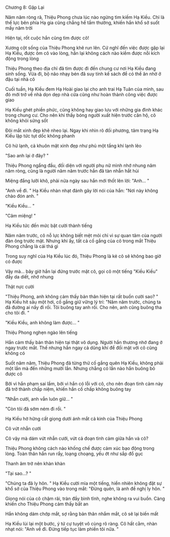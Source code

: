 




Chương 8: Gặp Lại


Năm năm ròng rã, Thiệu Phong chưa lúc nào ngừng tìm kiếm Hạ Kiều. Chỉ là thế lực bên phía Hạ gia cũng chẳng hề tầm thường, khiến hắn khổ sở suốt mấy năm trời

Hiện tại, rốt cuộc hắn cũng tìm được cô!

Xương cột sống của Thiệu Phong khẽ run lên. Cứ nghĩ đến việc được gặp lại Hạ Kiều, được ôm cô vào lòng, hắn lại không cách nào kiềm được nỗi kích động trong lòng

Thiệu Phong theo địa chỉ đã tìm được đi đến chung cư nơi Hạ Kiều đang sinh sống. Vừa đi, bộ não nhạy bén đã suy tính kế sách để có thể ăn nhờ ở đậu tại nhà cô



Cuối tuần, Hạ Kiều đem Hạ Hoài giao lại cho anh trai Hạ Tuân của mình, sau đó mới trở về nhà dọn dẹp nhà cửa cũng như hoàn thành công việc được giao

Hạ Kiều ghét phiền phức, cũng không hay giao lưu với những gia đình khác trong chung cư. Cho nên khi thấy bóng người xuất hiện trước căn hộ, cô không khỏi sửng sốt

Đôi mắt xinh đẹp khẽ nheo lại. Ngay khi nhìn rõ đối phương, tâm trạng Hạ Kiều lập tức tụt dốc không phanh

Cô hừ lạnh, cả khuôn mặt xinh đẹp như phủ một tầng khí lạnh lẽo

"Sao anh lại ở đây? "

Thiệu Phong ngẩng đầu, đối diện với người phụ nữ mình nhớ nhung năm năm ròng, cũng là người năm năm trước hắn đã tàn nhẫn hắt hủi

Miệng đắng lưỡi khô, phải nửa ngày sau hắn mới thốt lên lời: "Anh... "

"Anh về đi. " Hạ Kiều nhàn nhạt đánh gãy lời nói của hắn: "Nơi này không chào đón anh. "



"Kiều Kiều... "

"Câm miệng! "

Hạ Kiều tức đến mức bật cười thành tiếng

Năm năm trước, cô nỗ lực không biết mệt mỏi chỉ vì sự quan tâm của người đàn ông trước mặt. Nhưng khi ấy, tất cả cố gắng của cô trong mắt Thiệu Phong chẳng là cái thá gì

Trong suy nghĩ của Hạ Kiều lúc đó, Thiệu Phong là kẻ cô sẽ không bao giờ có được

Vậy mà... bây giờ hắn lại đứng trước mặt cô, gọi cô một tiếng "Kiều Kiều" đầy da diết, nhớ nhung

Thật nực cười

"Thiệu Phong, anh không cảm thấy bản thân hiện tại rất buồn cười sao? " Hạ Kiều hít sâu một hơi, cố gắng giữ vững lý trí: "Năm năm trước, chúng ta đã đường ai nấy đi rồi. Tôi buông tay anh rồi. Cho nên, anh cũng buông tha cho tôi đi. "

"Kiều Kiều, anh không làm được... "

Thiệu Phong nghẹn ngào lên tiếng

Hắn cảm thấy bản thân hiện tại thật vô dụng. Người hắn thương nhớ đang ở ngay trước mắt. Thế nhưng hắn ngay cả dũng khí để đối mặt với cô cũng không có

Suốt năm năm, Thiệu Phong đã từng thử cố gắng quên Hạ Kiều, không phải một lần mà đến những mười lần. Nhưng chẳng có lần nào hắn buông bỏ được cô



Bởi vì hắn phạm sai lầm, bởi vì hắn có lỗi với cô, cho nên đoạn tình cảm này đã trở thành chấp niệm, khiến hắn cố chấp không buông tay

"Nhẫn cưới, anh vẫn luôn giữ... "

"Còn tôi đã sớm ném đi rồi. "

Hạ Kiều hờ hững cất giọng dưới ánh mắt cả kinh của Thiệu Phong

Cô vứt nhẫn cưới

Cô vậy mà dám vứt nhẫn cưới, vứt cả đoạn tình cảm giữa hắn và cô?

Thiệu Phong không cách nào khống chế được cảm xúc bạo động trong lòng. Toàn thân hắn run rẩy, loạng choạng, yếu ớt như sắp đổ gục

Thanh âm trở nên khàn khàn

"Tại sao...? "

"Chúng ta đã ly hôn. " Hạ Kiều cười mỉa một tiếng, hiển nhiên không đặt sự khổ sở của Thiệu Phong vào trong mắt: "Đừng quên, là anh đề nghị ly hôn. "

Giọng nói của cô chậm rãi, tràn đầy bình tĩnh, nghe không ra vui buồn. Càng khiến cho Thiệu Phong cảm thấy bất an

Hắn không dám chớp mắt, sợ rằng bản thân nhắm mắt, cô sẽ lại biến mất

Hạ Kiều lùi lại một bước, ý tứ cự tuyệt vô cùng rõ ràng. Cô hất cằm, nhàn nhạt nói: "Anh về đi. Đừng tiếp tục làm phiền tôi nữa. "




